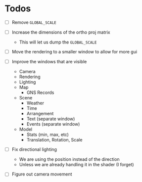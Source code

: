 # Todos

- [ ] Remove `GLOBAL_SCALE`
- [ ] Increase the dimensions of the ortho proj matrix
  - This will let us dump the `GLOBAL_SCALE`
- [ ] Move the rendering to a smaller window to allow for more gui
- [ ] Improve the windows that are visible
  - Camera
  - Rendering
  - Lighting
  - Map
    - GNS Records
  - Scene
    - Weather
    - Time
    - Arrangement
    - Text (separate window)
    - Events (separate window)
  - Model
    - Stats (min, max, etc)
    - Translation, Rotation, Scale
- [ ] Fix directional lighting
  - We are using the position instead of the direction 
  - Unless we are already handling it in the shader (I forget)
- [ ] Figure out camera movement

